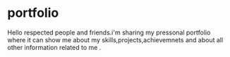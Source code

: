 # portfolio
Hello respected people and friends.i'm sharing my pressonal portfolio where it can show me about my skills,projects,achievemnets and about all other information related to me .
